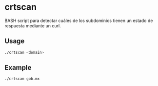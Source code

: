 # crtscan
BASH script para detectar cuáles de los subdominios tienen un estado de respuesta mediante un curl.

## Usage
```bash
./crtscan <domain>
```
## Example

```bash
./crtscan gob.mx

